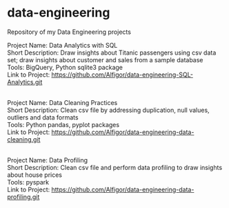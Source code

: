 # data-engineering
Repository of my Data Engineering projects <br>

Project Name: Data Analytics with SQL <br>
Short Description: Draw insights about Titanic passengers using csv data set; draw insights about customer and sales from a sample database<br>
Tools: BigQuery, Python sqlite3 package <br>
Link to Project: https://github.com/Alfigor/data-engineering-SQL-Analytics.git <br> <br>


Project Name: Data Cleaning Practices <br>
Short Description: Clean csv file by addressing duplication, null values, outliers and data formats <br>
Tools: Python pandas, pyplot packages <br>
Link to Project: https://github.com/Alfigor/data-engineering-data-cleaning.git <br> <br>

Project Name: Data Profiling <br>
Short Description: Clean csv file and perform data profiling to draw insights about house prices <br>
Tools: pyspark <br>
Link to Project: https://github.com/Alfigor/data-engineering-data-profiling.git <br> <br>
